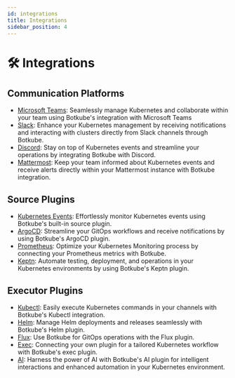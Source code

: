 ```yaml
---
id: integrations
title: Integrations
sidebar_position: 4
---
```


# 🛠 Integrations

## Communication Platforms

- [Microsoft Teams](https://botkube.io/integration/teams): Seamlessly manage Kubernetes and collaborate within your team using Botkube's integration with Microsoft Teams
- [Slack](https://botkube.io/integration/slack): Enhance your Kubernetes management by receiving notifications and interacting with clusters directly from Slack channels through Botkube.
- [Discord](https://botkube.io/integration/discord): Stay on top of Kubernetes events and streamline your operations by integrating Botkube with Discord.
- [Mattermost](https://botkube.io/integration/mattermost): Keep your team informed about Kubernetes events and receive alerts directly within your Mattermost instance with Botkube integration.

## Source Plugins

- [Kubernetes Events](https://botkube.io/learn/how-botkube-makes-monitoring-kubernetes-easy): Effortlessly monitor Kubernetes events using Botkube's built-in source plugin.
- [ArgoCD](https://botkube.io/integration/argo-cd-botkube-kubernetes-integration): Streamline your GitOps workflows and receive notifications by using Botkube's ArgoCD plugin.
- [Prometheus](https://botkube.io/integration/prometheus): Optimize your Kubernetes Monitoring process by connecting your Prometheus metrics with Botkube.
- [Keptn](https://botkube.io/integration/keptn): Automate testing, deployment, and operations in your Kubernetes environments by using Botkube's Keptn plugin.

## Executor Plugins

- [Kubectl](../../plugins/kubectl.md): Easily execute Kubernetes commands in your channels with Botkube's Kubectl integration.
- [Helm](https://botkube.io/integration/helm): Manage Helm deployments and releases seamlessly with Botkube's Helm plugin.
- [Flux](https://botkube.io/integration/botkube-flux-kubernetes-integration): Use Botkube for GitOps operations with the Flux plugin.
- [Exec](https://botkube.io/integration/custom-executor-plugin): Connecting your own plugin for a tailored Kubernetes workflow with Botkube's exec plugin.
- [AI](https://botkube.io/blog/level-up-your-sre-workflow-automating-manual-tasks-with-botkube-ai-assistant): Harness the power of AI with Botkube's AI plugin for intelligent interactions and enhanced automation in your Kubernetes environment.
